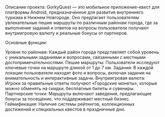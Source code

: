 Описание проекта: GorkyQuest — это мобильное приложение-квест для платформы Android, предназначенное для развития внутреннего туризма в Нижнем Новгороде. Оно предлагает пользователям увлекательные пешие маршруты по различным районам города, где за выполнение заданий и ответов на вопросы пользователи получают внутриигровую валюту и реальные бонусы от партнеров.

Основные функции:

Уровни по районам: Каждый район города представляет собой уровень с уникальными заданиями и вопросами, связанными с местными достопримечательностями.
Пешие маршруты: Пользователи исследуют ключевые точки на маршруте длиной от 1 до 7 км.
Задания: В каждой локации пользователи находят фото и вопросы, включая задания на внимательность и интерактивные задачи.
Внутриигровая валюта: Игроки за правильные ответы получают «Городские монеты», которые можно обменять на скидки, бесплатные билеты и сувениры.
Партнерские точки: Маршруты включают заведения, предлагающие бонусы за посещение, что поддерживает местный бизнес.
Геймификация: Наличие системы рейтингов, коллекционных достижений и специальных квестов в праздничные дни.
